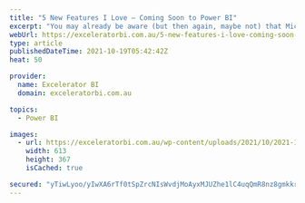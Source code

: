 ```yaml
---
title: "5 New Features I Love – Coming Soon to Power BI"
excerpt: "You may already be aware (but then again, maybe not) that Microsoft shares its plans for upcoming new features for the Power Platform every 6 months, and Power BI forms a subset of that plan. The next plan is called Power Platform Release Plan 2021 Wave 2. It takes a [...]Read More »"
webUrl: https://exceleratorbi.com.au/5-new-features-i-love-coming-soon-to-power-bi/
type: article
publishedDateTime: 2021-10-19T05:42:42Z
heat: 50

provider:
  name: Excelerator BI
  domain: exceleratorbi.com.au

topics:
  - Power BI

images:
  - url: https://exceleratorbi.com.au/wp-content/uploads/2021/10/2021-10-19_164115.png
    width: 613
    height: 367
    isCached: true

secured: "yTiwLyoo/yIwXA6rTf0tSpZrcNIsWvdjMoAyxMJUZhe1lC4uqQmR8nz8gmkkr2xOTs4TrDgt5+12pqjvGQ/3OwSSygoEVWiWiaZvH20HD3mN4H/w4LTlAKMWlKoaX8M5pHLexi0v04wpc1xahZeobpVicLjFEHoBc79Ks/LgV4Ioh5gy2JbrFp+n1ihJXG/AbDRZDrIl8JWG49WwWN+H9mNy6kl6y+tKPYso1m+UWlGrZoRS5KCJvj0jyVz2NYEOpoPSAjfWHrKliG3NtNMX9cXZ7L/vygcBZt5kbRQEtI9m6z099SM+Wu414nlj5Nh6DbbESKtYzNBwt3tsgCcstNx996x7d4gE7lHa0k+Z9OY=;cm7vHL3dAM7vBbE0K9+jww=="
---
```



